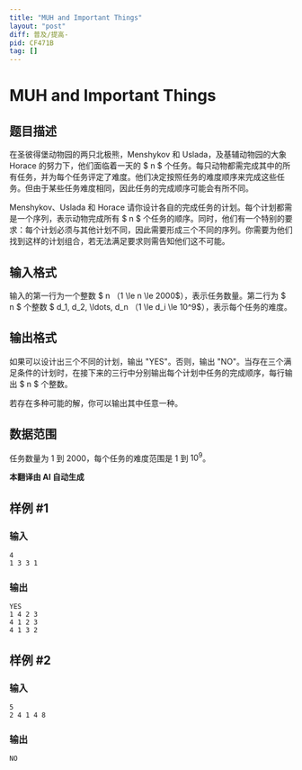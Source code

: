 ```yaml
---
title: "MUH and Important Things"
layout: "post"
diff: 普及/提高-
pid: CF471B
tag: []
---
```


# MUH and Important Things

## 题目描述

在圣彼得堡动物园的两只北极熊，Menshykov 和 Uslada，及基辅动物园的大象 Horace 的努力下，他们面临着一天的 $ n $ 个任务。每只动物都需完成其中的所有任务，并为每个任务评定了难度。他们决定按照任务的难度顺序来完成这些任务。但由于某些任务难度相同，因此任务的完成顺序可能会有所不同。

Menshykov、Uslada 和 Horace 请你设计各自的完成任务的计划。每个计划都需是一个序列，表示动物完成所有 $ n $ 个任务的顺序。同时，他们有一个特别的要求：每个计划必须与其他计划不同，因此需要形成三个不同的序列。你需要为他们找到这样的计划组合，若无法满足要求则需告知他们这不可能。

## 输入格式

输入的第一行为一个整数 $ n $（$1 \le n \le 2000$），表示任务数量。第二行为 $ n $ 个整数 $ d_1, d_2, \ldots, d_n $（$1 \le d_i \le 10^9$），表示每个任务的难度。

## 输出格式

如果可以设计出三个不同的计划，输出 "YES"。否则，输出 "NO"。当存在三个满足条件的计划时，在接下来的三行中分别输出每个计划中任务的完成顺序，每行输出 $ n $ 个整数。

若存在多种可能的解，你可以输出其中任意一种。

## 数据范围

任务数量为 $1$ 到 $2000$，每个任务的难度范围是 $1$ 到 $10^9$。

 **本翻译由 AI 自动生成**

## 样例 #1

### 输入

```
4
1 3 3 1

```

### 输出

```
YES
1 4 2 3 
4 1 2 3 
4 1 3 2 

```

## 样例 #2

### 输入

```
5
2 4 1 4 8

```

### 输出

```
NO
```


